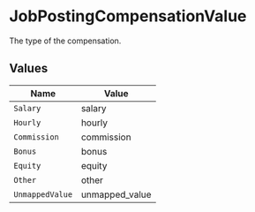 # JobPostingCompensationValue

The type of the compensation.


## Values

| Name            | Value           |
| --------------- | --------------- |
| `Salary`        | salary          |
| `Hourly`        | hourly          |
| `Commission`    | commission      |
| `Bonus`         | bonus           |
| `Equity`        | equity          |
| `Other`         | other           |
| `UnmappedValue` | unmapped_value  |